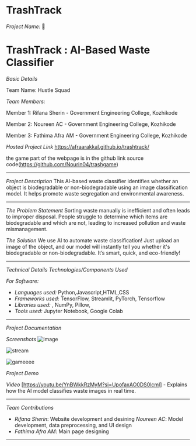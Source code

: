 # TrashTrack


*Project Name:* 🎯
# TrashTrack : AI-Based Waste Classifier



*Basic Details*

Team Name: Hustle Squad



*Team Members:*

Member 1: Rifana Sherin - Government Engineering College, Kozhikode

Member 2: Noureen AC - Government Engineering College, Kozhikode

Member 3: Fathima Afra AM - Government Engineering College, Kozhikode

*Hosted Project Link*
https://afraarakkal.github.io/trashtrack/

the game part of the webpage is in the github link source code(https://github.com/Nourin04/trashgame)

---

*Project Description*
This AI-based waste classifier identifies whether an object is biodegradable or non-biodegradable using an image classification model. It helps promote waste segregation and environmental awareness.

---

*The Problem Statement*
Sorting waste manually is inefficient and often leads to improper disposal. People struggle to determine which items are biodegradable and which are not, leading to increased pollution and waste mismanagement.

*The Solution*
We use AI to automate waste classification! Just upload an image of the object, and our model will instantly tell you whether it's biodegradable or non-biodegradable. It’s smart, quick, and eco-friendly!

---

*Technical Details*
*Technologies/Components Used*

*For Software:*
- *Languages used:* Python,Javascript,HTML,CSS
- *Frameworks used:* TensorFlow, Streamlit, PyTorch, Tensorflow
- *Libraries used:* , NumPy, Pillow, 
- *Tools used:* Jupyter Notebook, Google Colab

---



*Project Documentation*


*Screenshots*
![image](https://github.com/user-attachments/assets/3b696b95-c66d-4e04-8f48-35d548ab0d82)


![stream](https://github.com/user-attachments/assets/224a4f3b-ddef-4d54-8901-c754813455bc)


![gameeee](https://github.com/user-attachments/assets/4b8f01d0-8ee0-4cd8-b71c-eca395f932c6)

*Project Demo*

*Video*
[https://youtu.be/YnBWkkRzMyM?si=UpofaxAO0DS0lcml] - Explains how the AI model classifies waste images in real time.


---

*Team Contributions*
- *Rifana Sherin*: Website development and desining
 *Noureen AC*:  Model development, data preprocessing, and UI design
- *Fathima Afra AM*: Main page designing

---
